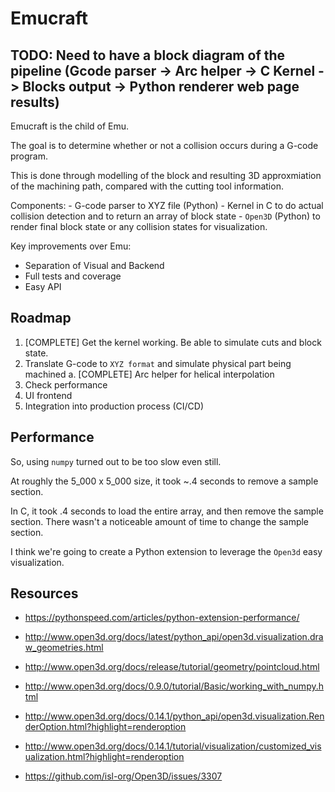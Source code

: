 # Emucraft

## TODO: Need to have a block diagram of the pipeline (Gcode parser -> Arc helper -> C Kernel -> Blocks output -> Python renderer web page results)
Emucraft is the child of Emu.  

The goal is to determine whether or not a collision occurs during a G-code program.

This is done through modelling of the block and resulting 3D approxmiation of the machining path, compared with the cutting tool information.

Components:
    - G-code parser to XYZ file (Python)
    - Kernel in C to do actual collision detection and to return an array of block state
    - `Open3D` (Python) to render final block state or any collision states for visualization.

Key improvements over Emu:

- Separation of Visual and Backend
- Full tests and coverage
- Easy API

## Roadmap
1.  [COMPLETE] Get the kernel working.  Be able to simulate cuts and block state.
2.  Translate G-code to `XYZ format` and simulate physical part being machined
    a.  [COMPLETE] Arc helper for helical interpolation
3.  Check performance
4.  UI frontend
5.  Integration into production process (CI/CD)

## Performance
So, using `numpy` turned out to be too slow even still.

At roughly the 5_000 x 5_000 size, it took ~.4 seconds to remove a sample section.

In C, it took .4 seconds to load the entire array, and then remove the sample section.  There wasn't a noticeable amount of time to change the sample section.

I think we're going to create a Python extension to leverage the `Open3d` easy visualization.  

## Resources
- https://pythonspeed.com/articles/python-extension-performance/

- http://www.open3d.org/docs/latest/python_api/open3d.visualization.draw_geometries.html

- http://www.open3d.org/docs/release/tutorial/geometry/pointcloud.html

- http://www.open3d.org/docs/0.9.0/tutorial/Basic/working_with_numpy.html

- http://www.open3d.org/docs/0.14.1/python_api/open3d.visualization.RenderOption.html?highlight=renderoption

- http://www.open3d.org/docs/0.14.1/tutorial/visualization/customized_visualization.html?highlight=renderoption

- https://github.com/isl-org/Open3D/issues/3307